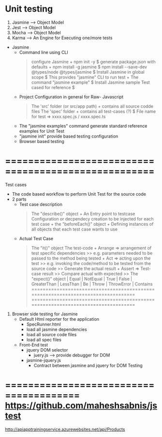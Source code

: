 # Unit testing

1. Jasmine --> Object Model
2. Jest --> Object Model
3. Mocha --> Object Model
4. Karma --> An Engine for Executing one/more tests


- Jasmine
    * Command line using CLI
        > configure Jasmine
            + npm init -y
                $ generate package.json with defaults
            + npm install -g jasmine
                $ npm install --save-dev @types/node @types/jasmine
                $ Install Jasmine in global scope
                $ This provides "jasmine" CLI to run test
            + The command "jasmine example"
                $ Install Jasmine sample Test cased for reference
                $ 
    * Project Configuration in general for Raw- Javascript
        > The 'src' folder (or src/app path)
            + contains all source codde files
        > The 'spec' folder
            + contains all test-cases (?)
                $ File name for test
                    => xxxx.spec.js / xxxx.spec.ts
    * The "jasmine examples" command generate standard reference examples for Unit Test
    * "jasmine init" provide based testing configuration
    * Browser based testing

====================================================
====================================================

Test cases
- The code based workflow to perform Unit Test for the source code
- 2 parts
    * Test case description
        > The "describe()" object
            + An Entry point to testcase
        > Configuration or decpendecy creation to be injected for each test case
            + the "beforeEach()" object
            + Defining instances of all objects that each test case wants to use
    * Actual Test Case
        > The "it()" object
        > The test-code
            + Arrange
                => arrangement of test specific dependencies
                    >> e.g. parameters needed to be passed to the method being tested
            + Act
                => acting upon the test
                    >> e.g. invoking the code/method to be tested from the source code
                    >> Generate the actual result
            + Assert 
                => Test-case result
                    >> Compare actual with expected
                    >> The "expect()" object
                        | Equal
                        | NotEqual
                        | True
                        | False
                        | GreaterThan
                        | LessThan
                        | Be
                        | Throw
                        | ThrowError
                        | Contains
=================================================================================
=================================================================================

1. Browser side testing for Jasmine
    - Default Html reporter for the application 
        * SpecRunner.html
        * load all jasmine dependencies
        * load all source code files
        * load all spec files
    - Front-End test
        * jquery DOM selector
            - juery.js --> provide debugger for DOM
        * jasmine-jquery.js
            - Contract between jasmine and jquery for DOM Testing

=======================================
https://github.com/maheshsabnis/jstest
=======================================
http://apiapptrainingservice.azurewebsites.net/api/Products